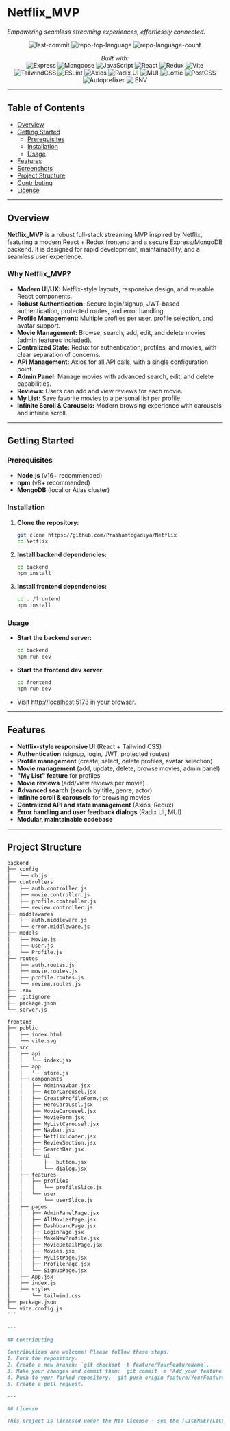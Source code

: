 # Netflix_MVP

_Empowering seamless streaming experiences, effortlessly connected._

<p align="center">
  <img alt="last-commit" src="https://img.shields.io/github/last-commit/Prashamtogadiya/Netflix?style=flat&logo=git&logoColor=white&color=E50914" />
  <img alt="repo-top-language" src="https://img.shields.io/github/languages/top/Prashamtogadiya/Netflix?style=flat&color=E50914" />
  <img alt="repo-language-count" src="https://img.shields.io/github/languages/count/Prashamtogadiya/Netflix?style=flat&color=E50914" />
</p>

<p align="center">
  <em>Built with:</em><br/>
  <img alt="Express" src="https://img.shields.io/badge/Express-000000.svg?style=flat&logo=Express&logoColor=white" />
  <img alt="Mongoose" src="https://img.shields.io/badge/Mongoose-F04D35.svg?style=flat&logo=Mongoose&logoColor=white" />
  <img alt="JavaScript" src="https://img.shields.io/badge/JavaScript-F7DF1E.svg?style=flat&logo=JavaScript&logoColor=black" />
  <img alt="React" src="https://img.shields.io/badge/React-61DAFB.svg?style=flat&logo=React&logoColor=black" />
  <img alt="Redux" src="https://img.shields.io/badge/Redux-764ABC.svg?style=flat&logo=Redux&logoColor=white" />
  <img alt="Vite" src="https://img.shields.io/badge/Vite-646CFF.svg?style=flat&logo=Vite&logoColor=white" />
  <img alt="TailwindCSS" src="https://img.shields.io/badge/TailwindCSS-06B6D4.svg?style=flat&logo=TailwindCSS&logoColor=white" />
  <img alt="ESLint" src="https://img.shields.io/badge/ESLint-4B32C3.svg?style=flat&logo=ESLint&logoColor=white" />
  <img alt="Axios" src="https://img.shields.io/badge/Axios-5A29E4.svg?style=flat&logo=Axios&logoColor=white" />
  <img alt="Radix UI" src="https://img.shields.io/badge/RadixUI-18181b.svg?style=flat&logo=react&logoColor=white" />
  <img alt="MUI" src="https://img.shields.io/badge/MUI-007FFF.svg?style=flat&logo=mui&logoColor=white" />
  <img alt="Lottie" src="https://img.shields.io/badge/Lottie-00BFFF.svg?style=flat&logo=lottie&logoColor=white" />
  <img alt="PostCSS" src="https://img.shields.io/badge/PostCSS-DD3A0A.svg?style=flat&logo=PostCSS&logoColor=white" />
  <img alt="Autoprefixer" src="https://img.shields.io/badge/Autoprefixer-DD3735.svg?style=flat&logo=Autoprefixer&logoColor=white" />
  <img alt=".ENV" src="https://img.shields.io/badge/.ENV-ECD53F.svg?style=flat&logo=dotenv&logoColor=black" />
</p>

---

## Table of Contents
- [Overview](#overview)
- [Getting Started](#getting-started)
  - [Prerequisites](#prerequisites)
  - [Installation](#installation)
  - [Usage](#usage)
- [Features](#features)
- [Screenshots](#screenshots)
- [Project Structure](#project-structure)
- [Contributing](#contributing)
- [License](#license)

---

## Overview

**Netflix_MVP** is a robust full-stack streaming MVP inspired by Netflix, featuring a modern React + Redux frontend and a secure Express/MongoDB backend. It is designed for rapid development, maintainability, and a seamless user experience.

### Why Netflix_MVP?
- **Modern UI/UX:** Netflix-style layouts, responsive design, and reusable React components.
- **Robust Authentication:** Secure login/signup, JWT-based authentication, protected routes, and error handling.
- **Profile Management:** Multiple profiles per user, profile selection, and avatar support.
- **Movie Management:** Browse, search, add, edit, and delete movies (admin features included).
- **Centralized State:** Redux for authentication, profiles, and movies, with clear separation of concerns.
- **API Management:** Axios for all API calls, with a single configuration point.
- **Admin Panel:** Manage movies with advanced search, edit, and delete capabilities.
- **Reviews:** Users can add and view reviews for each movie.
- **My List:** Save favorite movies to a personal list per profile.
- **Infinite Scroll & Carousels:** Modern browsing experience with carousels and infinite scroll.

---

## Getting Started

### Prerequisites
- **Node.js** (v16+ recommended)
- **npm** (v8+ recommended)
- **MongoDB** (local or Atlas cluster)

### Installation

1. **Clone the repository:**
   ```sh
   git clone https://github.com/Prashamtogadiya/Netflix
   cd Netflix
   ```
2. **Install backend dependencies:**
   ```sh
   cd backend
   npm install
   ```
3. **Install frontend dependencies:**
   ```sh
   cd ../frontend
   npm install
   ```

### Usage

- **Start the backend server:**
  ```sh
  cd backend
  npm run dev
  ```
- **Start the frontend dev server:**
  ```sh
  cd frontend
  npm run dev
  ```
- Visit [http://localhost:5173](http://localhost:5173) in your browser.

---

## Features

- **Netflix-style responsive UI** (React + Tailwind CSS)
- **Authentication** (signup, login, JWT, protected routes)
- **Profile management** (create, select, delete profiles, avatar selection)
- **Movie management** (add, update, delete, browse movies, admin panel)
- **"My List" feature** for profiles
- **Movie reviews** (add/view reviews per movie)
- **Advanced search** (search by title, genre, actor)
- **Infinite scroll & carousels** for browsing movies
- **Centralized API and state management** (Axios, Redux)
- **Error handling and user feedback dialogs** (Radix UI, MUI)
- **Modular, maintainable codebase**

---

## Project Structure
````markdown
backend
├── config
│   └── db.js
├── controllers
│   ├── auth.controller.js
│   ├── movie.controller.js
│   ├── profile.controller.js
│   └── review.controller.js
├── middlewares
│   ├── auth.middleware.js
│   └── error.middleware.js
├── models
│   ├── Movie.js
│   ├── User.js
│   └── Profile.js
├── routes
│   ├── auth.routes.js
│   ├── movie.routes.js
│   ├── profile.routes.js
│   └── review.routes.js
├── .env
├── .gitignore
├── package.json
└── server.js

frontend
├── public
│   ├── index.html
│   └── vite.svg
├── src
│   ├── api
│   │   └── index.jsx
│   ├── app
│   │   └── store.js
│   ├── components
│   │   ├── AdminNavbar.jsx
│   │   ├── ActorCarousel.jsx
│   │   ├── CreateProfileForm.jsx
│   │   ├── HeroCarousel.jsx
│   │   ├── MovieCarousel.jsx
│   │   ├── MovieForm.jsx
│   │   ├── MyListCarousel.jsx
│   │   ├── Navbar.jsx
│   │   ├── NetflixLoader.jsx
│   │   ├── ReviewSection.jsx
│   │   ├── SearchBar.jsx
│   │   └── ui
│   │       ├── button.jsx
│   │       └── dialog.jsx
│   ├── features
│   │   ├── profiles
│   │   │   └── profileSlice.js
│   │   └── user
│   │       └── userSlice.js
│   ├── pages
│   │   ├── AdminPanelPage.jsx
│   │   ├── AllMoviesPage.jsx
│   │   ├── DashboardPage.jsx
│   │   ├── LoginPage.jsx
│   │   ├── MakeNewProfile.jsx
│   │   ├── MovieDetailPage.jsx
│   │   ├── Movies.jsx
│   │   ├── MyListPage.jsx
│   │   ├── ProfilePage.jsx
│   │   └── SignupPage.jsx
│   ├── App.jsx
│   ├── index.js
│   └── styles
│       └── tailwind.css
├── package.json
└── vite.config.js
```

---

## Contributing

Contributions are welcome! Please follow these steps:
1. Fork the repository.
2. Create a new branch: `git checkout -b feature/YourFeatureName`.
3. Make your changes and commit them: `git commit -m 'Add your feature'`.
4. Push to your forked repository: `git push origin feature/YourFeatureName`.
5. Create a pull request.

---

## License

This project is licensed under the MIT License - see the [LICENSE](LICENSE) file for details.
